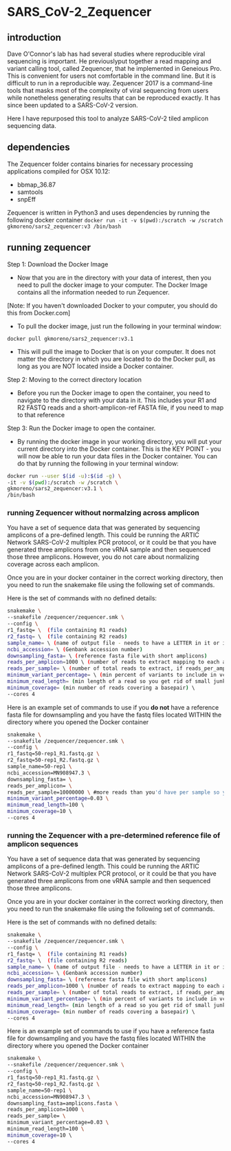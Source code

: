 # SARS_CoV-2_Zequencer
## introduction

Dave O'Connor's lab has had several studies where reproducible viral sequencing is important. He previouslyput together a read mapping and variant calling tool, called Zequencer, that he implemented in Geneious Pro. This is convenient for users not comfortable in the command line. But it is difficult to run in a reproducible way. Zequencer 2017 is a command-line tools that masks most of the complexity of viral sequencing from users while nonetheless generating results that can be reproduced exactly. It has since been updated to a SARS-CoV-2 version. 

Here I have repurposed this tool to analyze SARS-CoV-2 tiled amplicon sequencing data.

## dependencies

The Zequencer folder contains binaries for necessary processing applications compiled for OSX 10.12:

+ bbmap_36.87
+ samtools
+ snpEff

Zequencer is written in Python3 and uses dependencies by running the following docker container 
 `docker run -it -v $(pwd):/scratch -w /scratch gkmoreno/sars2_zequencer:v3 /bin/bash`
 
## running zequencer 
Step 1: Download the Docker Image

+ Now that you are in the directory with your data of interest, then you need to pull the docker image to your computer. The Docker Image contains all the information needed to run Zequencer.

[Note: If you haven't downloaded Docker to your computer, you should do this from Docker.com]

+ To pull the docker image, just run the following in your terminal window:

```
docker pull gkmoreno/sars2_zequencer:v3.1
```

+ This will pull the image to Docker that is on your computer. It does not matter the directory in which you are located to do the Docker pull, as long as you are NOT located inside a Docker container.  


Step 2: Moving to the correct directory location
+ Before you run the Docker image to open the container, you need to navigate to the directory with your data in it. This includes your R1 and R2 FASTQ reads and a short-amplicon-ref FASTA file, if you need to map to that reference


Step 3: Run the Docker image to open the container.
+ By running the docker image in your working directory, you will put your current directory into the Docker container.  This is the KEY POINT - you will now be able to run your data files in the Docker container.  You can do that by running the following in your terminal window:

```bash
docker run --user $(id -u):$(id -g) \
-it -v $(pwd):/scratch -w /scratch \
gkmoreno/sars2_zequencer:v3.1 \
/bin/bash
```

### running Zequencer without normalzing across amplicon  

You have a set of sequence data that was generated by sequencing amplicons of a pre-defined length.  This could be running the ARTIC Network SARS-CoV-2 multiplex PCR protocol, or it could be that you have generated three amplicons from one vRNA sample and then sequenced those three amplicons. However, you do not care about normalizing coverage across each amplicon. 
 
Once you are in your docker container in the correct working directory, then you need to run the snakemake file using the following set of commands.

Here is the set of commands with no defined details:

```bash
snakemake \
--snakefile /zequencer/zequencer.smk \
--config \
r1_fastq= \  (file containing R1 reads)
r2_fastq= \  (file containing R2 reads)
sample_name= \ (name of output file - needs to have a LETTER in it or it will think it is an integer)
ncbi_accession= \ (Genbank accession number)
downsampling_fasta= \ (reference fasta file with short amplicons)
reads_per_amplicon=1000 \ (number of reads to extract mapping to each amplicon)
reads_per_sample= \ (number of total reads to extract, if reads_per_amplicon is left empty)
minimum_variant_percentage= \ (min percent of variants to include in vcf)
minimum_read_length= (min length of a read so you get rid of small junk) \ 
minimum_coverage= (min number of reads covering a basepair) \ 
--cores 4
```
Here is an example set of commands to use if you **do not** have a reference fasta file for downsampling and you have the fastq files located WITHIN the directory where you opened the Docker container

```bash
snakemake \
--snakefile /zequencer/zequencer.smk \
--config \
r1_fastq=50-rep1_R1.fastq.gz \
r2_fastq=50-rep1_R2.fastq.gz \
sample_name=50-rep1 \
ncbi_accession=MN908947.3 \
downsampling_fasta= \
reads_per_amplicon= \
reads_per_sample=10000000 \ #more reads than you'd have per sample so you're not missing any 
minimum_variant_percentage=0.03 \
minimum_read_length=100 \ 
minimum_coverage=10 \ 
--cores 4
```

### running the Zequencer with a pre-determined reference file of amplicon sequences 

You have a set of sequence data that was generated by sequencing amplicons of a pre-defined length.  This could be running the ARTIC Network SARS-CoV-2 multiplex PCR protocol, or it could be that you have generated three amplicons from one vRNA sample and then sequenced those three amplicons. 
 
Once you are in your docker container in the correct working directory, then you need to run the snakemake file using the following set of commands.

Here is the set of commands with no defined details:

```bash
snakemake \
--snakefile /zequencer/zequencer.smk \
--config \
r1_fastq= \  (file containing R1 reads)
r2_fastq= \  (file containing R2 reads)
sample_name= \ (name of output file - needs to have a LETTER in it or it will think it is an integer)
ncbi_accession= \ (Genbank accession number)
downsampling_fasta= \ (reference fasta file with short amplicons)
reads_per_amplicon=1000 \ (number of reads to extract mapping to each amplicon)
reads_per_sample= \ (number of total reads to extract, if reads_per_amplicon is left empty)
minimum_variant_percentage= \ (min percent of variants to include in vcf)
minimum_read_length= (min length of a read so you get rid of small junk) \ 
minimum_coverage= (min number of reads covering a basepair) \ 
--cores 4
```
Here is an example set of commands to use if you have a reference fasta file for downsampling and you have the fastq files located WITHIN the directory where you opened the Docker container

```bash
snakemake \
--snakefile /zequencer/zequencer.smk \
--config \
r1_fastq=50-rep1_R1.fastq.gz \
r2_fastq=50-rep1_R2.fastq.gz \
sample_name=50-rep1 \
ncbi_accession=MN908947.3 \
downsampling_fasta=amplicons.fasta \
reads_per_amplicon=1000 \
reads_per_sample= \
minimum_variant_percentage=0.03 \
minimum_read_length=100 \ 
minimum_coverage=10 \ 
--cores 4
```
